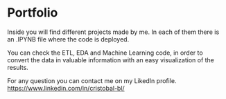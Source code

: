 # Portfolio
 
Inside you will find different projects made by me. In each of them there is an .IPYNB file where the code is deployed.

You can check the ETL, EDA and Machine Learning code, in order to convert the data in valuable information with an easy visualization of the results.



For any question you can contact me on my LikedIn profile. https://www.linkedin.com/in/cristobal-bl/
